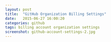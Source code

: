 ```yaml
---
layout: post
title:  "GitHub Organization Billing Settings"
date:   2015-06-27 16:00:20
categories: github
tags: billing account organization settings 
screenshot: github-account-settings-2.jpg
---
```

